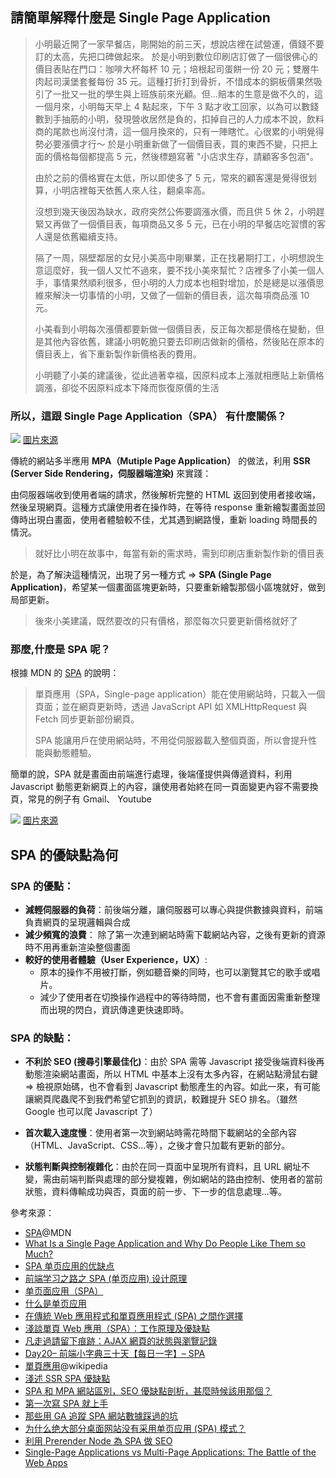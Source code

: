 ## 請簡單解釋什麼是 Single Page Application

> 小明最近開了一家早餐店，剛開始的前三天，想說店裡在試營運，價錢不要訂的太高，先把口碑做起來。 於是小明到數位印刷店訂做了一個很佛心的價目表貼在門口：咖啡大杯每杯 10 元；培根起司蛋餅一份 20 元；雙層牛肉起司漢堡套餐每份 35 元。這種打折打到骨折，不惜成本的銅板價果然吸引了一批又一批的學生與上班族前來光顧。但...賠本的生意是做不久的，這一個月來，小明每天早上 4 點起來，下午 3 點才收工回家，以為可以數錢數到手抽筋的小明，發現營收居然是負的，扣掉自己的人力成本不說，飲料商的尾款也尚沒付清，這一個月換來的，只有一陣瞎忙。心很累的小明覺得勢必要漲價才行～ 於是小明重新做了一個價目表，買的東西不變，只把上面的價格每個都提高 5 元，然後標題寫著 "小店求生存，請顧客多包涵"。
> 
> 由於之前的價格實在太低，所以即使多了 5 元，常來的顧客還是覺得很划算，小明店裡每天依舊人來人往，翻桌率高。
> 
> 沒想到幾天後因為缺水，政府突然公佈要調漲水價，而且供 5 休 2，小明趕緊又再做了一個價目表，每項商品又多 5 元，已在小明的早餐店吃習慣的客人還是依舊繼續支持。
> 
> 隔了一周，隔壁鄰居的女兒小美高中剛畢業，正在找暑期打工，小明想說生意這麼好，我一個人又忙不過來，要不找小美來幫忙？店裡多了小美一個人手，事情果然順利很多，但小明的人力成本也相對增加，於是總是以漲價思維來解決一切事情的小明，又做了一個新的價目表，這次每項商品漲 10 元。
> 
> 小美看到小明每次漲價都要新做一個價目表，反正每次都是價格在變動，但是其他內容依舊，建議小明乾脆只要去印刷店做新的價格，然後貼在原本的價目表上，省下重新製作新價格表的費用。
> 
> 小明聽了小美的建議後，從此過著幸福，因原料成本上漲就相應貼上新價格調漲，卻從不因原料成本下降而恢復原價的生活

### 所以，這跟 Single Page Application（SPA） 有什麼關係？

![](https://i.imgur.com/LNabCwK.jpg)
[圖片來源](https://themindstudios.com/blog/spa-vs-mpa/)

傳統的網站多半應用 **MPA（Mutiple Page Application）** 的做法，利用 **SSR (Server Side Rendering，伺服器端渲染)** 來實踐： 

由伺服器端收到使用者端的請求，然後解析完整的 HTML 返回到使用者接收端，然後呈現網頁。這種方式讓使用者在操作時，在等待 response 重新繪製畫面並回傳時出現白畫面，使用者體驗較不佳，尤其遇到網路慢，重新 loading 時間長的情況。

> 就好比小明在故事中，每當有新的需求時，需到印刷店重新製作新的價目表

於是，為了解決這種情況，出現了另一種方式 => **SPA (Single Page Application)**，希望某一個畫面區塊更新時，只要重新繪製那個小區塊就好，做到局部更新。

> 後來小美建議，既然要改的只有價格，那麼每次只要更新價格就好了

### 那麼,什麼是 SPA 呢？ 
根據 MDN 的 [SPA](https://developer.mozilla.org/zh-TW/docs/Glossary/SPA) 的說明：

> 單頁應用（SPA，Single-page application）能在使用網站時，只載入一個頁面；並在網頁更新時，透過 JavaScript API 如 XMLHttpRequest 與 Fetch 同步更新部份網頁。
> 
> SPA 能讓用戶在使用網站時，不用從伺服器載入整個頁面，所以會提升性能與動態體驗。
> 
簡單的說，SPA 就是畫面由前端進行處理，後端僅提供與傳遞資料，利用 Javascript 動態更新網頁上的內容，讓使用者始終在同一頁面變更內容不需要換頁，常見的例子有 Gmail、 Youtube

![](https://i.imgur.com/shq4vwD.jpg)
[圖片來源](https://themindstudios.com/blog/spa-vs-mpa/)



## SPA 的優缺點為何

### SPA 的優點：

* **減輕伺服器的負荷**：前後端分離，讓伺服器可以專心與提供數據與資料，前端負責網頁的呈現邏輯與合成
* **減少頻寬的浪費**： 除了第一次連到網站時需下載網站內容，之後有更新的資源時不用再重新渲染整個畫面
* **較好的使用者體驗（User Experience，UX）**: 
    * 原本的操作不用被打斷，例如聽音樂的同時，也可以瀏覽其它的歌手或唱片。
    * 減少了使用者在切換操作過程中的等待時間，也不會有畫面因需重新整理而出現的閃白，資訊傳達更快速即時。
    

### SPA 的缺點：

* **不利於 SEO (搜尋引擎最佳化)**：由於 SPA 需等 Javascript 接受後端資料後再動態渲染網站畫面，所以 HTML 中基本上沒有太多內容，在網站點滑鼠右鍵 => 檢視原始碼，也不會看到 Javascript 動態產生的內容。如此一來，有可能讓網頁爬蟲爬不到我們希望它抓到的資訊，較難提升 SEO 排名。（雖然 Google 也可以爬 Javascript 了）

* **首次載入速度慢**：使用者第一次到網站時需花時間下載網站的全部內容（HTML、JavaScript、CSS...等），之後才會只加載有更新的部分。

* **狀態判斷與控制複雜化**：由於在同一頁面中呈現所有資料，且 URL 網址不變，需由前端判斷與處理的部分變複雜，例如網站的路由控制、使用者的當前狀態，資料傳輸成功與否，頁面的前一步、下一步的信息處理...等。


參考來源：
* [SPA](https://developer.mozilla.org/zh-TW/docs/Glossary/SPA)@MDN
* [What Is a Single Page Application and Why Do People Like Them so Much?](https://www.bloomreach.com/en/blog/2018/07/what-is-a-single-page-application.html)
* [SPA 单页应用的优缺点](https://cloud.tencent.com/developer/article/1690698)
* [前端学习之路之 SPA (单页应用) 设计原理](https://segmentfault.com/a/1190000013907916)
* [单页面应用（SPA）](https://www.cnblogs.com/suihang/p/10522092.html)
* [什么是单页应用](https://www.yuque.com/fe9/basic/ag975a)
* [在傳統 Web 應用程式和單頁應用程式 (SPA) 之間作選擇](https://docs.microsoft.com/zh-tw/dotnet/architecture/modern-web-apps-azure/choose-between-traditional-web-and-single-page-apps)
* [淺談單頁 Web 應用（SPA）：工作原理及優缺點](https://www.mdeditor.tw/pl/2BxK/zh-tw)
* [凡走過請留下痕跡：AJAX 網頁的狀態與瀏覽記錄](http://rettamkrad.blogspot.com/2013/04/ajaxandhistoryapi.html)
* [Day20– 前端小字典三十天【每日一字】– SPA](https://ithelp.ithome.com.tw/articles/10160709)
* [單頁應用](https://zh.wikipedia.org/wiki/%E5%8D%95%E9%A1%B5%E5%BA%94%E7%94%A8)@wikipedia
* [淺述 SSR SPA 優缺點](https://blog.niclin.tw/2019/01/06/%E6%B7%BA%E8%BF%B0-ssr-spa-%E5%84%AA%E7%BC%BA%E9%BB%9E/)
* [SPA 和 MPA 網站區別，SEO 優缺點剖析，甚麼時候該用那個？](https://www.leunghoyin.hk/spa-vs-mpa)
* [第一次寫 SPA 就上手](https://slides.com/lionlai/spa/fullscreen)
* [那些用 GA 追蹤 SPA 網站數據踩過的坑](https://shaoku.cc/product/track-spa-data-on-ga/)
* [为什么绝大部分桌面网站没有采用单页应用 (SPA) 模式？](https://www.zhihu.com/question/66800427)
* [利用 Prerender Node 為 SPA 做 SEO](https://cythilya.github.io/2016/09/16/seo-prerender-node/)
* [Single-Page Applications vs Multi-Page Applications: The Battle of the Web Apps](https://themindstudios.com/blog/spa-vs-mpa/)